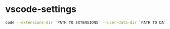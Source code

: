 # vscode-settings

```sh
code --extensions-dir `PATH TO EXTENSIONS` --user-data-dir `PATH TO DATA` .
```
